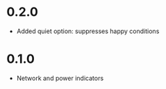 # 0.2.0

* Added quiet option: suppresses happy conditions

# 0.1.0

* Network and power indicators
